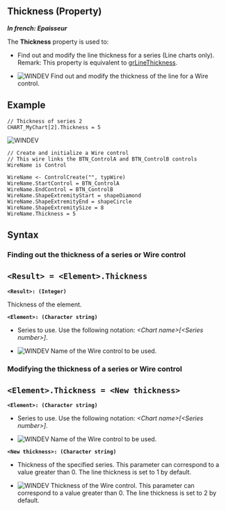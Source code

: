 


## Thickness (Property)

***In french: Epaisseur***
	



<a name="XUse"></a>
<a name="Use"></a>
<a name="description"></a>
The **Thickness** property is used to: 

- Find out and modify the line thickness for a series (Line charts only). 
	Remark: This property is equivalent to [grLineThickness](../WDLang3/3042028.md).

- ![WINDEV](https://doc.pcsoft.fr/ext/images/us/WD.png) Find out and modify the thickness of the line for a Wire control. 









<a name="Example1"></a>
<a name="sample_code"></a>

## Example


```wl
// Thickness of series 2
CHART_MyChart[2].Thickness = 5
```
![WINDEV](https://doc.pcsoft.fr/ext/images/us/WD.png) 
```wl
// Create and initialize a Wire control
// This wire links the BTN_ControlA and BTN_ControlB controls
WireName is Control

WireName <- ControlCreate("", typWire)
WireName.StartControl = BTN_ControlA
WireName.EndControl = BTN_ControlB
WireName.ShapeExtremityStart = shapeDiamond
WireName.ShapeExtremityEnd = shapeCircle
WireName.ShapeExtremitySize = 8
WireName.Thickness = 5
```

<a name="XSYNTAX"></a>
<a name="SYNTAX1"></a>

## Syntax

### Finding out the thickness of a series or Wire control

`<Result> = <Element>.Thickness`
---

**`<Result>: (Integer)`**

Thickness of the element.

**`<Element>: (Character string)`**



- Series to use. Use the following notation: *&lt;Chart name&gt;[&lt;Series number&gt;]*.  

- ![WINDEV](https://doc.pcsoft.fr/ext/images/us/WD.png) Name of the Wire control to be used.





<a name="SYNTAX2"></a>

### Modifying the thickness of a series or Wire control

`<Element>.Thickness = <New thickness>`
---

**`<Element>: (Character string)`**



- Series to use. Use the following notation: *&lt;Chart name&gt;[&lt;Series number&gt;]*.

- ![WINDEV](https://doc.pcsoft.fr/ext/images/us/WD.png) Name of the Wire control to be used.




**`<New thickness>: (Character string)`**



- Thickness of the specified series. This parameter can correspond to a value greater than 0. The line thickness is set to 1 by default. 

- ![WINDEV](https://doc.pcsoft.fr/ext/images/us/WD.png) Thickness of the Wire control. This parameter can correspond to a value greater than 0. The line thickness is set to 2 by default. 







